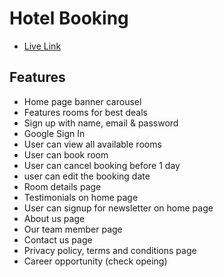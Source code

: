 # Hotel Booking

- [Live Link](https://hotel-booking-assignment-11.web.app)

## Features
- Home page banner carousel
- Features rooms for best deals
- Sign up with name, email & password
- Google Sign In
- User can view all available rooms
- User can book room
- User can cancel booking before 1 day
- user can edit the booking date
- Room details page
- Testimonials on home page
- User can signup for newsletter on home page
- About us page
- Our team member page
- Contact us  page
- Privacy policy, terms and conditions page
- Career opportunity (check opeing)